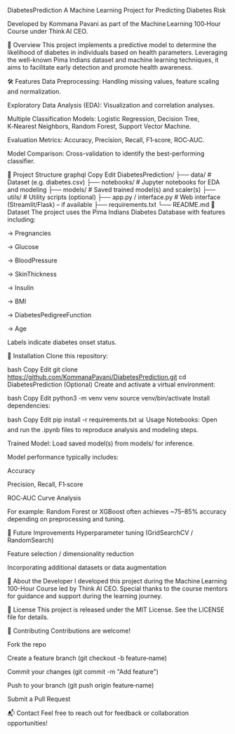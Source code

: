 DiabetesPrediction
A Machine Learning Project for Predicting Diabetes Risk

Developed by Kommana Pavani as part of the Machine Learning 100‑Hour Course under Think AI CEO.

🚀 Overview
This project implements a predictive model to determine the likelihood of diabetes in individuals based on health parameters. 
Leveraging the well-known Pima Indians dataset and machine learning techniques, it aims to facilitate early detection and promote health awareness.

🛠 Features
Data Preprocessing: Handling missing values, feature scaling and normalization.

Exploratory Data Analysis (EDA): Visualization and correlation analyses.

Multiple Classification Models: Logistic Regression, Decision Tree, K‑Nearest Neighbors, Random Forest, Support Vector Machine.

Evaluation Metrics: Accuracy, Precision, Recall, F1‑score, ROC‑AUC.

Model Comparison: Cross-validation to identify the best-performing classifier.

📁 Project Structure
graphql
Copy
Edit
DiabetesPrediction/
├── data/                 # Dataset (e.g. diabetes.csv)
├── notebooks/            # Jupyter notebooks for EDA and modeling
├── models/               # Saved trained model(s) and scaler(s)
├── utils/                # Utility scripts (optional)
├── app.py / interface.py # Web interface (Streamlit/Flask) – if available
├── requirements.txt
└── README.md
🧪 Dataset
The project uses the Pima Indians Diabetes Database with features including:

-> Pregnancies

-> Glucose

-> BloodPressure

-> SkinThickness

-> Insulin

-> BMI

-> DiabetesPedigreeFunction

-> Age

Labels indicate diabetes onset status.

🚧 Installation
Clone this repository:

bash
Copy
Edit
git clone https://github.com/KommanaPavani/DiabetesPrediction.git
cd DiabetesPrediction
(Optional) Create and activate a virtual environment:

bash
Copy
Edit
python3 -m venv venv
source venv/bin/activate
Install dependencies:

bash
Copy
Edit
pip install -r requirements.txt
📊 Usage
Notebooks: Open and run the .ipynb files to reproduce analysis and modeling steps.

Trained Model: Load saved model(s) from models/ for inference.


Model performance typically includes:

Accuracy

Precision, Recall, F1‑score

ROC‑AUC Curve Analysis

For example: Random Forest or XGBoost often achieves ~75–85% accuracy depending on preprocessing and tuning.

🧭 Future Improvements
Hyperparameter tuning (GridSearchCV / RandomSearch)

Feature selection / dimensionality reduction

Incorporating additional datasets or data augmentation



👤 About the Developer
I developed this project during the Machine Learning 100-Hour Course led by Think AI CEO. Special thanks to the course mentors for guidance and support during the learning journey.

📄 License
This project is released under the MIT License. See the LICENSE file for details.

🤝 Contributing
Contributions are welcome!

Fork the repo

Create a feature branch (git checkout -b feature‑name)

Commit your changes (git commit -m "Add feature")

Push to your branch (git push origin feature‑name)

Submit a Pull Request

📬 Contact
Feel free to reach out for feedback or collaboration opportunities!
